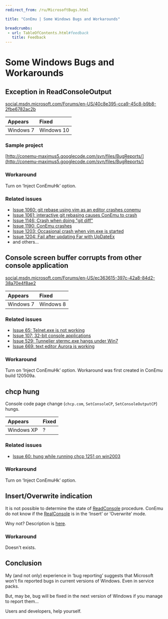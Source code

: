 ```yaml
---
redirect_from: /ru/MicrosoftBugs.html

title: "ConEmu | Some Windows Bugs and Workarounds"

breadcrumbs:
 - url: TableOfContents.html#feedback
   title: Feedback
---
```


# Some Windows Bugs and Workarounds

<h2 id="Exception_in_ReadConsoleOutput"> Exception in ReadConsoleOutput </h2>

[social.msdn.microsoft.com/Forums/en-US/40c8e395-cca9-45c8-b9b8-2fbe6782ac2b](http://social.msdn.microsoft.com/Forums/en-US/40c8e395-cca9-45c8-b9b8-2fbe6782ac2b)


| Appears | Fixed |
|:--------|:------|
| Windows 7 | Windows 10 |

### Sample project

[http://conemu-maximus5.googlecode.com/svn/files/BugReports/](http://conemu-maximus5.googlecode.com/svn/files/BugReports/)

### Workaround

Turn on ‘Inject ConEmuHk’ option.

### Related issues

* [Issue 1060: git rebase using vim as an editor crashes conemu](http://code.google.com/p/conemu-maximus5/issues/detail?id=1060)
* [Issue 1061: interactive git rebasing causes ConEmu to crash](http://code.google.com/p/conemu-maximus5/issues/detail?id=1061)
* [Issue 1146: Crash when doing "git diff"](http://code.google.com/p/conemu-maximus5/issues/detail?id=1146)
* [Issue 1190: ConEmu crashes](http://code.google.com/p/conemu-maximus5/issues/detail?id=1190)
* [Issue 1203: Occasional crash when vim.exe is started](http://code.google.com/p/conemu-maximus5/issues/detail?id=1203)
* [Issue 1204: Fail after updating Far with UpDateEx](http://code.google.com/p/conemu-maximus5/issues/detail?id=1204)
* and others...



<h2 id="Console_screen_buffer_corrupts_from_other_console_application"> Console screen buffer corrupts from other console application </h2>

[social.msdn.microsoft.com/Forums/en-US/ec363615-397c-42a8-84d2-38a70e4f8ae2](http://social.msdn.microsoft.com/Forums/en-US/ec363615-397c-42a8-84d2-38a70e4f8ae2)

| Appears | Fixed |
|:--------|:------|
| Windows 7 | Windows 8 |

### Related issues

* [Issue 65: Telnet.exe is not working](http://code.google.com/p/conemu-maximus5/issues/detail?id=65)
* [Issue 107: 32-bit console applications](http://code.google.com/p/conemu-maximus5/issues/detail?id=107)
* [Issue 529: Tunnelier stermc.exe hangs under Win7](http://code.google.com/p/conemu-maximus5/issues/detail?id=529)
* [Issue 669: text editor Aurora is working](http://code.google.com/p/conemu-maximus5/issues/detail?id=669)


### Workaround

Turn on ‘Inject ConEmuHk’ option. Workaround was first created in ConEmu build 120509a.



<h2 id="chcp_hung"> chcp hung </h2>

Console code page change (`chcp.com`, `SetConsoleCP`, `SetConsoleOutputCP`) hungs.


| Appears | Fixed |
|:--------|:------|
| Windows XP | ? |

### Related issues

* [Issue 60: hung while running chcp 1251 on win2003](http://code.google.com/p/conemu-maximus5/issues/detail?id=60)

### Workaround

Turn on ‘Inject ConEmuHk’ option.



<h2 id="Insert-Overwrite-Indicator"> Insert/Overwrite indication </h2>

It is not possible to determine the state of
[ReadConsole](https://msdn.microsoft.com/en-us/library/windows/desktop/ms684958.aspx)
procedure.
ConEmu do not know if the [RealConsole](RealConsole.html)
is in the ‘Insert’ or ‘Overwrite’ mode.

Wny not? Description is [here](InsertOverwrite.html).

### Workaround

Doesn't exists.



<h2 id="Conclusion"> Conclusion </h2>

My (and not only) experience in ‘bug reporting’ suggests that
Microsoft won't fix reported bugs in current versions of Windows.
Even in service packs.

But, may be, bug will be fixed in the next version of Windows
if you manage to report them...

Users and developers, help yourself.
